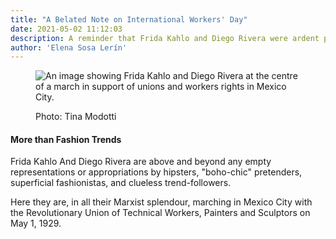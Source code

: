 ```yaml
---
title: "A Belated Note on International Workers' Day" 
date: 2021-05-02 11:12:03
description: A reminder that Frida Kahlo and Diego Rivera were ardent pro-union supporters. 
author: 'Elena Sosa Lerín'
---
```

<figure>
<img data-src="https://res.cloudinary.com/esarin72/image/upload/q_auto:best/v1619989798/notes/unions_spf4cl.jpg" loading="lazy" alt="An image showing Frida Kahlo and Diego Rivera at the centre of a march in support of unions and workers rights in Mexico City." class="lazyload">
<figcaption>
    <p><span class="thick">Photo:</span> Tina Modotti</p>
</figcaption>
</figure>

#### More than Fashion Trends

Frida Kahlo And Diego Rivera are above and beyond any empty representations or appropriations by hipsters, "boho-chic" pretenders, superficial fashionistas, and clueless trend-followers.

Here they are, in all their Marxist splendour, marching in Mexico City with the Revolutionary Union of Technical Workers, Painters and Sculptors on May 1, 1929. 